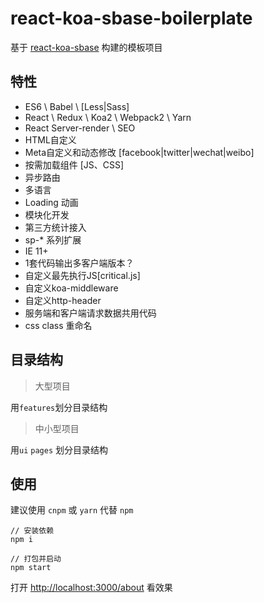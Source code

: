 # react-koa-sbase-boilerplate

基于 [react-koa-sbase](url=https://github.com/dongwenxiao/react-koa-sbase) 构建的模板项目

## 特性

- ES6 \ Babel \ [Less|Sass]
- React \ Redux \ Koa2 \ Webpack2 \ Yarn
- React Server-render \ SEO
- HTML自定义
- Meta自定义和动态修改 [facebook|twitter|wechat|weibo]
- 按需加载组件 [JS、CSS]
- 异步路由
- 多语言
- Loading 动画
- 模块化开发
- 第三方统计接入
- sp-* 系列扩展
- IE 11+
- 1套代码输出多客户端版本？
- 自定义最先执行JS[critical.js]
- 自定义koa-middleware
- 自定义http-header
- 服务端和客户端请求数据共用代码
- css class 重命名


## 目录结构

> 大型项目

用```features```划分目录结构

> 中小型项目

用```ui``` ```pages``` 划分目录结构


## 使用

建议使用 ```cnpm``` 或 ```yarn``` 代替 ```npm```


```
// 安装依赖
npm i

// 打包并启动
npm start

```

打开 [http://localhost:3000/about](http://localhost:3000/about) 看效果

